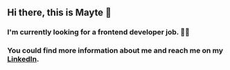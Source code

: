 ## Hi there, this is Mayte 👋

### I'm currently looking for a frontend developer job. :woman_technologist:

### You could find more information about me and reach me on my **[LinkedIn](https://www.linkedin.com/in/mayte-vargas/)**.





